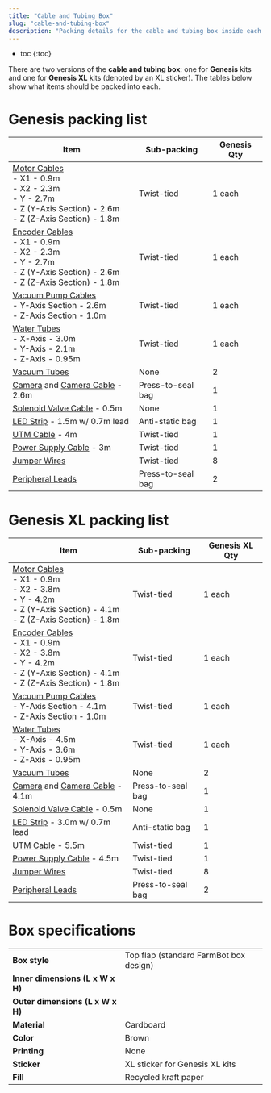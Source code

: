 ```yaml
---
title: "Cable and Tubing Box"
slug: "cable-and-tubing-box"
description: "Packing details for the cable and tubing box inside each main carton"
---
```


* toc
{:toc}

There are two versions of the **cable and tubing box**: one for **Genesis** kits and one for **Genesis XL** kits (denoted by an <span class="fb-xl-sticker">XL</span> sticker). The tables below show what items should be packed into each.

# Genesis packing list

|Item                          |Sub-packing                   |Genesis Qty                   |
|------------------------------|------------------------------|------------------------------|
|[Motor Cables](../../extras/bom/electronics-and-wiring.md#motor-cables)<br>- X1 - 0.9m<br>- X2 - 2.3m<br>- Y - 2.7m<br>- Z (Y-Axis Section) - 2.6m<br>- Z (Z-Axis Section) - 1.8m|Twist-tied|1 each
|[Encoder Cables](../../extras/bom/electronics-and-wiring.md#encoder-cables)<br>- X1 - 0.9m<br>- X2 - 2.3m<br>- Y - 2.7m<br>- Z (Y-Axis Section) - 2.6m<br>- Z (Z-Axis Section) - 1.8m|Twist-tied|1 each
|[Vacuum Pump Cables](../../extras/bom/electronics-and-wiring.md#vacuum-pump-cable)<br>- Y-Axis Section - 2.6m<br>- Z-Axis Section - 1.0m|Twist-tied|1 each
|[Water Tubes](../../extras/bom/tubing.md#water-tube)<br>- X-Axis - 3.0m<br>- Y-Axis - 2.1m<br>- Z-Axis - 0.95m|Twist-tied|1 each
|[Vacuum Tubes](../../extras/bom/tubing.md#vacuum-tube)|None|2
|[Camera](../../extras/bom/electronics-and-wiring.md#camera) and [Camera Cable](../../extras/bom/electronics-and-wiring.md#camera-cable) - 2.6m|Press-to-seal bag|1
|[Solenoid Valve Cable](../../extras/bom/electronics-and-wiring.md#solenoid-valve-cable) - 0.5m|None|1
|[LED Strip](../../extras/bom/electronics-and-wiring.md#led-strip) - 1.5m w/ 0.7m lead|Anti-static bag|1
|[UTM Cable](../../extras/bom/electronics-and-wiring.md#universal-tool-mount-cable) - 4m|Twist-tied|1
|[Power Supply Cable](../../extras/bom/electronics-and-wiring.md#power-supply-cable) - 3m|Twist-tied|1
|[Jumper Wires](../../extras/bom/electronics-and-wiring.md#jumper-wire)|Twist-tied|8
|[Peripheral Leads](../../extras/bom/electronics-and-wiring.md#peripheral-lead)|Press-to-seal bag|2

# Genesis XL packing list

|Item|Sub-packing|Genesis XL Qty|
|----|-----------|--------------|
|[Motor Cables](../../extras/bom/electronics-and-wiring.md#motor-cables)<br>- X1 - 0.9m<br>- X2 - 3.8m<br>- Y - 4.2m<br>- Z (Y-Axis Section) - 4.1m<br>- Z (Z-Axis Section) - 1.8m|Twist-tied|1 each
|[Encoder Cables](../../extras/bom/electronics-and-wiring.md#encoder-cables)<br>- X1 - 0.9m<br>- X2 - 3.8m<br>- Y - 4.2m<br>- Z (Y-Axis Section) - 4.1m<br>- Z (Z-Axis Section) - 1.8m|Twist-tied|1 each
|[Vacuum Pump Cables](../../extras/bom/electronics-and-wiring.md#vacuum-pump-cable)<br>- Y-Axis Section - 4.1m<br>- Z-Axis Section - 1.0m|Twist-tied|1 each
|[Water Tubes](../../extras/bom/tubing.md#water-tube)<br>- X-Axis - 4.5m<br>- Y-Axis - 3.6m<br>- Z-Axis - 0.95m|Twist-tied|1 each
|[Vacuum Tubes](../../extras/bom/tubing.md#vacuum-tube)|None|2
|[Camera](../../extras/bom/electronics-and-wiring.md#camera) and [Camera Cable](../../extras/bom/electronics-and-wiring.md#camera-cable) - 4.1m|Press-to-seal bag|1
|[Solenoid Valve Cable](../../extras/bom/electronics-and-wiring.md#solenoid-valve-cable) - 0.5m|None|1
|[LED Strip](../../extras/bom/electronics-and-wiring.md#led-strip) - 3.0m w/ 0.7m lead|Anti-static bag|1
|[UTM Cable](../../extras/bom/electronics-and-wiring.md#universal-tool-mount-cable) - 5.5m|Twist-tied|1
|[Power Supply Cable](../../extras/bom/electronics-and-wiring.md#power-supply-cable) - 4.5m|Twist-tied|1
|[Jumper Wires](../../extras/bom/electronics-and-wiring.md#jumper-wire)|Twist-tied|8
|[Peripheral Leads](../../extras/bom/electronics-and-wiring.md#peripheral-lead)|Press-to-seal bag|2

# Box specifications

|                              |                              |
|------------------------------|------------------------------|
|**Box style**                 |Top flap (standard FarmBot box design)
|**Inner dimensions (L x W x H)**|
|**Outer dimensions (L x W x H)**|
|**Material**                  |Cardboard
|**Color**                     |Brown
|**Printing**                  |None
|**Sticker**                   |<span class="fb-xl-sticker">XL</span> sticker for Genesis XL kits
|**Fill**                      |Recycled kraft paper


